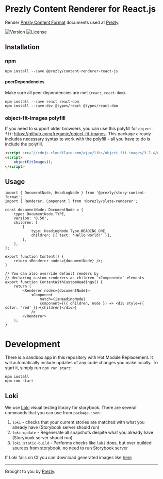 # Prezly Content Renderer for React.js

Render [Prezly Content Format][prezly-content-format] documents used at [Prezly][prezly].

![Version](https://img.shields.io/npm/v/@prezly/content-renderer-react-js)
![License](https://img.shields.io/npm/l/@prezly/content-renderer-react-js)

## Installation

### npm

```Shell
npm install --save @prezly/content-renderer-react-js
```

#### peerDependencies

Make sure all peer dependencies are met (`react`, `react-dom`).

```Shell
npm install --save react react-dom
npm install --save-dev @types/react @types/react-dom
```

### object-fit-images polyfill

If you need to support older browsers, you can use this polyfill for `object-fit`: https://github.com/fregante/object-fit-images. This package already includes necessary syntax to work with the polyfill - all you have to do is include the polyfill.

```html
<script src="//cdnjs.cloudflare.com/ajax/libs/object-fit-images/3.2.4/ofi.min.js"></script>
<script>
    objectFitImages();
</script>
```

## Usage

```tsx
import { DocumentNode, HeadingNode } from '@prezly/story-content-format';
import { Renderer, Component } from '@prezly/slate-renderer';

const documentNode: DocumentNode = {
    type: DocumentNode.TYPE,
    version: '0.50',
    children: [
        {
            type: HeadingNode.Type.HEADING_ONE,
            children: [{ text: 'Hello world!' }],
        },
    ],
};

export function Content() {
    return <Renderer nodes={documentNode} />;
}

// You can also override default renders by
// declaring custom renderers as children `<Component>` elements
export function ContentWithCustomHeadings() {
    return (
        <Renderer nodes={documentNode}>
            <Component
                match={isHeadingNode}
                component={({ children, node }) => <div style={{ color: 'red' }}>{children}</div>}
            />
        </Renderer>
    );
}
```

# Development

There is a sandbox app in this repository with Hot Module Replacement.
It will automatically include updates of any code changes you make locally.
To start it, simply run `npm run start`:

```shell
npm install
npm run start
```

## Loki

We use [Loki](https://loki.js.org/) visual testing library for storybook.
There are several commands that you can use from `package.json`:

1. `loki` - checks that your current stories are matched with what you already have (Storybook server should run)
1. `loki:update` - Regenerate all snapshots despite what you already have (Storybook server should run)
1. `loki:static-build` - Performs checks like `loki` does, but over builded sources from storybook, no need to run Storybook server

If Loki fails on CI you can download generated images like [here](https://github.com/actions/upload-artifact#where-does-the-upload-go)

---

Brought to you by [Prezly][prezly].

[prezly]: https://www.prezly.com/?utm_source=github&utm_campaign=@prezly/content-renderer-react-js
[prezly-content-format]: https://developers.prezly.com/docs/api/ZG9jOjU2NjAyNTY-prezly-content-format

